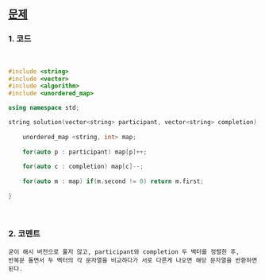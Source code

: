 [문제](https://programmers.co.kr/learn/courses/30/lessons/42576) 
--------------------------------------------------------------

### 1. 코드 

<br>

```cpp
#include <string>
#include <vector>
#include <algorithm>
#include <unordered_map>

using namespace std;

string solution(vector<string> participant, vector<string> completion) {
    
    unordered_map <string, int> map;
    
    for(auto p : participant) map[p]++;
    
    for(auto c : completion) map[c]--;
    
    for(auto m : map) if(m.second != 0) return m.first;
    
}
```

<br>

### 2. 코멘트

    굳이 해시 버전으로 풀지 않고, participant와 completion 두 벡터를 정렬한 후, 
    반복문 돌면서 두 벡터의 각 문자열을 비교하다가 서로 다른게 나오면 해당 문자열을 반환하면 된다. 
